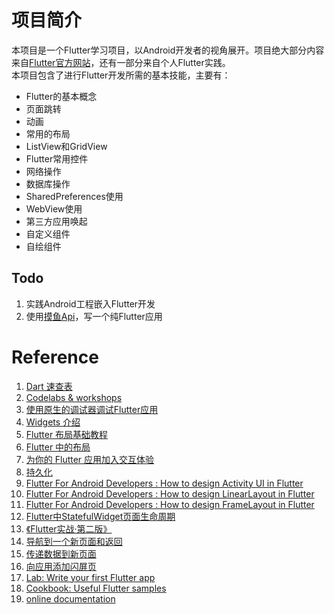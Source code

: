 # 项目简介

本项目是一个Flutter学习项目，以Android开发者的视角展开。项目绝大部分内容来自[Flutter官方网站](https://flutter.cn)，还有一部分来自个人Flutter实践。  
本项目包含了进行Flutter开发所需的基本技能，主要有：

* Flutter的基本概念
* 页面跳转
* 动画
* 常用的布局
* ListView和GridView
* Flutter常用控件
* 网络操作
* 数据库操作
* SharedPreferences使用
* WebView使用
* 第三方应用唤起
* 自定义组件
* 自绘组件

## Todo

1. 实践Android工程嵌入Flutter开发
2. 使用[摸鱼Api](https://momoyu.cc/)，写一个纯Flutter应用

# Reference

1. [Dart 速查表](https://dart.cn/codelabs/dart-cheatsheet)
2. [Codelabs & workshops](https://flutter.cn/docs/codelabs)
2. [使用原生的调试器调试Flutter应用](https://flutter.cn/docs/testing/oem-debuggers)
3. [Widgets 介绍](https://flutter.cn/docs/development/ui/widgets-intro) 
4. [Flutter 布局基础教程](https://flutter.cn/docs/codelabs/layout-basics)
5. [Flutter 中的布局](https://flutter.cn/docs/development/ui/widgets/layout)
6. [为你的 Flutter 应用加入交互体验](https://flutter.cn/docs/development/ui/interactive)
7. [持久化](https://flutter.cn/docs/cookbook/persistence)
8. [Flutter For Android Developers : How to design Activity UI in Flutter](https://burhanrashid52.medium.com/flutter-for-android-developers-how-to-design-activity-ui-in-flutter-4bf7b0de1e48)
9. [Flutter For Android Developers : How to design LinearLayout in Flutter](https://burhanrashid52.com/2018/06/26/flutter-for-android-developers-how-to-design-linearlayout-in-flutter/)
10. [Flutter For Android Developers : How to design FrameLayout in Flutter](https://medium.com/flutter-community/flutter-for-android-developers-how-to-design-framelayout-in-flutter-93a19fc7e7a6)
11. [Flutter中StatefulWidget页面生命周期](https://juejin.cn/post/6844903813757796366)
12. [《Flutter实战·第二版》](https://book.flutterchina.club/preface.html)
13. [导航到一个新页面和返回](https://flutter.cn/docs/cookbook/navigation/navigation-basics)
14. [传递数据到新页面](https://flutter.cn/docs/cookbook/navigation/passing-data)
15. [向应用添加闪屏页](https://flutter.cn/docs/development/ui/advanced/splash-screen)
16. [Lab: Write your first Flutter app](https://flutter.dev/docs/get-started/codelab)
17. [Cookbook: Useful Flutter samples](https://flutter.dev/docs/cookbook)
18. [online documentation](https://flutter.dev/docs)